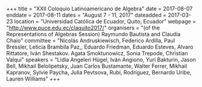 +++
title = "XXII Coloquio Latinoamericano de Algebra"
date = 2017-08-07
enddate = 2017-08-11
dates = "August 7 - 11, 2017"
dateadded = 2017-03-23
location = "Universidad Católica de Ecuador, Quito, Ecuador"
webpage = "http://www.puce.edu.ec/claquito2017/"
organisers = "(of the Representations of Algebras Session) Raymundo Bautista and Claudia Chaio"
committee = "Nicolás Andruskiewisch, Federico Ardilla, Paul Bressler, Leticia Brambila Paz,, Eduardo Friedman, Eduardo Esteves, Alvaro Rittatore, Iván Shestakov. Agata Smoktunowicz, Sonia Trepode, Christian Valqui"
speakers = "Lidia Angeleri Hügel, Iván Angiono, Yuri Bakturin, Jason Bell, Mikhail Belolipetsky, Juan Carlos Bustamante, Walter Ferrer, Mikhail Kapranov, Sylvie Paycha, Julia Pevtsova, Rubí, Rodríguez, Bernardo Uribe, Lauren Williams"
+++
